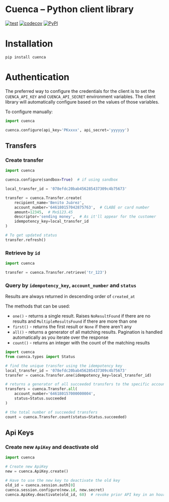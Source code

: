 # Cuenca – Python client library

[![test](https://github.com/cuenca-mx/cuenca-python/workflows/test/badge.svg)](https://github.com/cuenca-mx/cuenca-python/actions?query=workflow%3Atest)
[![codecov](https://codecov.io/gh/cuenca-mx/cuenca-python/branch/master/graph/badge.svg)](https://codecov.io/gh/cuenca-mx/cuenca-python)
[![PyPI](https://img.shields.io/pypi/v/cuenca.svg)](https://pypi.org/project/cuenca/)

# Installation

`pip install cuenca`

# Authentication

The preferred way to configure the credentials for the client is to set the
`CUENCA_API_KEY` and `CUENCA_API_SECRET` environment variables. The client
library will automatically configure based on the values of those variables.

To configure manually:
```python
import cuenca

cuenca.configure(api_key='PKxxxx', api_secret='yyyyyy')
```

## Transfers

### Create transfer

```python
import cuenca

cuenca.configure(sandbox=True)  # if using sandbox

local_transfer_id = '078efdc20bab456285437309c4b75673'

transfer = cuenca.Transfer.create(
    recipient_name='Benito Juárez',
    account_number='646180157042875763',  # CLABE or card number
    amount=12345,  # Mx$123.45
    descriptor='sending money',  # As it'll appear for the customer
    idempotency_key=local_transfer_id
)

# To get updated status
transfer.refresh()
```


### Retrieve by `id`

```python
import cuenca

transfer = cuenca.Transfer.retrieve('tr_123')
```

### Query by `idempotency_key`, `account_number` and `status`

Results are always returned in descending order of `created_at`

The methods that can be used:
- `one()` - returns a single result. Raises `NoResultFound` if there are no
results and `MultipleResultsFound` if there are more than one
- `first()` - returns the first result or `None` if there aren't any
- `all()` - returns a generator of all matching results. Pagination is handled
automatically as you iterate over the response
- `count()` - returns an integer with the count of the matching results

```python
import cuenca
from cuenca.types import Status

# find the unique transfer using the idempotency key
local_transfer_id = '078efdc20bab456285437309c4b75673'
transfer = cuenca.Transfer.one(idempotency_key=local_transfer_id)

# returns a generator of all succeeded transfers to the specific account
transfers = cuenca.Transfer.all(
    account_number='646180157000000004',
    status=Status.succeeded
)

# the total number of succeeded transfers
count = cuenca.Transfer.count(status=Status.succeeded)
```

## Api Keys

### Create new `ApiKey` and deactivate old
```python
import cuenca

# Create new ApiKey
new = cuenca.ApiKey.create()

# Have to use the new key to deactivate the old key
old_id = cuenca.session.auth[0]
cuenca.session.configure(new.id, new.secret)
cuenca.ApiKey.deactivate(old_id, 60)  # revoke prior API key in an hour
```

